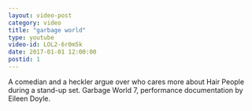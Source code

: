 ```yaml
---
layout: video-post
category: video
title: "garbage world"
type: youtube
video-id: LOL2-6r0m5k
date: 2017-01-01 12:00:00
postid: 1
---
```

A comedian and a heckler argue over who cares more about Hair People during a stand-up set.
Garbage World 7, performance documentation by Eileen Doyle.
